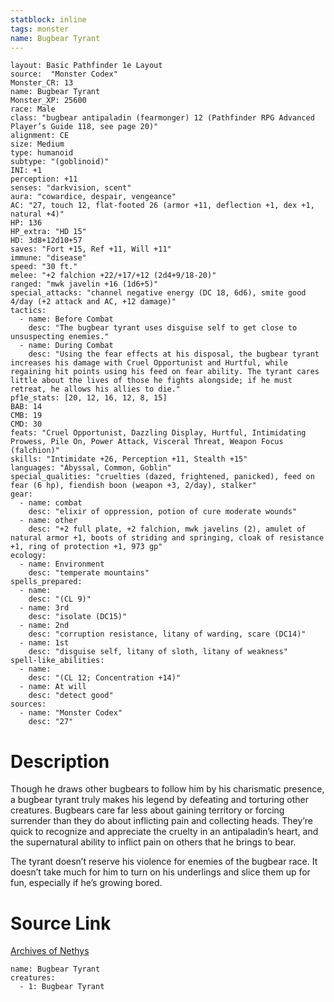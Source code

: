 ```yaml
---
statblock: inline
tags: monster
name: Bugbear Tyrant
---
```

```statblock
layout: Basic Pathfinder 1e Layout
source:  "Monster Codex"
Monster_CR: 13
name: Bugbear Tyrant
Monster_XP: 25600
race: Male
class: "bugbear antipaladin (fearmonger) 12 (Pathfinder RPG Advanced Player’s Guide 118, see page 20)"
alignment: CE
size: Medium
type: humanoid
subtype: "(goblinoid)"
INI: +1
perception: +11
senses: "darkvision, scent"
aura: "cowardice, despair, vengeance"
AC: "27, touch 12, flat-footed 26 (armor +11, deflection +1, dex +1, natural +4)"
HP: 136
HP_extra: "HD 15"
HD: 3d8+12d10+57
saves: "Fort +15, Ref +11, Will +11"
immune: "disease"
speed: "30 ft."
melee: "+2 falchion +22/+17/+12 (2d4+9/18-20)"
ranged: "mwk javelin +16 (1d6+5)"
special_attacks: "channel negative energy (DC 18, 6d6), smite good 4/day (+2 attack and AC, +12 damage)"
tactics:
  - name: Before Combat
    desc: "The bugbear tyrant uses disguise self to get close to unsuspecting enemies."
  - name: During Combat
    desc: "Using the fear effects at his disposal, the bugbear tyrant increases his damage with Cruel Opportunist and Hurtful, while regaining hit points using his feed on fear ability. The tyrant cares little about the lives of those he fights alongside; if he must retreat, he allows his allies to die."
pf1e_stats: [20, 12, 16, 12, 8, 15]
BAB: 14
CMB: 19
CMD: 30
feats: "Cruel Opportunist, Dazzling Display, Hurtful, Intimidating Prowess, Pile On, Power Attack, Visceral Threat, Weapon Focus (falchion)"
skills: "Intimidate +26, Perception +11, Stealth +15"
languages: "Abyssal, Common, Goblin"
special_qualities: "cruelties (dazed, frightened, panicked), feed on fear (6 hp), fiendish boon (weapon +3, 2/day), stalker"
gear:
  - name: combat
    desc: "elixir of oppression, potion of cure moderate wounds"
  - name: other
    desc: "+2 full plate, +2 falchion, mwk javelins (2), amulet of natural armor +1, boots of striding and springing, cloak of resistance +1, ring of protection +1, 973 gp"
ecology:
  - name: Environment
    desc: "temperate mountains"
spells_prepared:
  - name:
    desc: "(CL 9)"
  - name: 3rd
    desc: "isolate (DC15)"
  - name: 2nd
    desc: "corruption resistance, litany of warding, scare (DC14)"
  - name: 1st
    desc: "disguise self, litany of sloth, litany of weakness"
spell-like_abilities:
  - name:
    desc: "(CL 12; Concentration +14)"
  - name: At will
    desc: "detect good"
sources:
  - name: "Monster Codex"
    desc: "27"
```
# Description
Though he draws other bugbears to follow him by his charismatic presence, a bugbear tyrant truly makes his legend by defeating and torturing other creatures. Bugbears care far less about gaining territory or forcing surrender than they do about inflicting pain and collecting heads. They’re quick to recognize and appreciate the cruelty in an antipaladin’s heart, and the supernatural ability to inflict pain on others that he brings to bear.

The tyrant doesn’t reserve his violence for enemies of the bugbear race. It doesn’t take much for him to turn on his underlings and slice them up for fun, especially if he’s growing bored.
# Source Link
[Archives of Nethys](https://aonprd.com/MonsterDisplay.aspx?ItemName=Bugbear%20Tyrant)
```encounter-table
name: Bugbear Tyrant
creatures:
  - 1: Bugbear Tyrant
```
